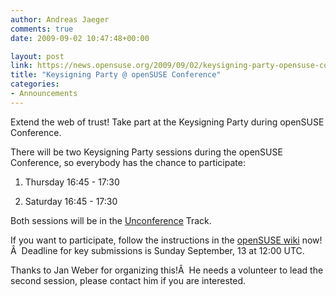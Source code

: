 ```yaml
---
author: Andreas Jaeger
comments: true
date: 2009-09-02 10:47:48+00:00

layout: post
link: https://news.opensuse.org/2009/09/02/keysigning-party-opensuse-conference/
title: "Keysigning Party @ openSUSE Conference"
categories:
- Announcements
---
```

Extend the web of trust! Take part at the Keysigning Party during openSUSE Conference.

There will be two Keysigning Party sessions during the openSUSE Conference, so everybody has the chance to participate:



	
  1. Thursday 16:45 - 17:30

	
  2. Saturday 16:45 - 17:30


Both sessions will be in the [Unconference](http://en.opensuse.org/OpenSUSE_Conf_2009_Unconference) Track.

If you want to participate, follow the instructions in the [openSUSE wiki](http://en.opensuse.org/OpenSUSE_Conf_2009_KSP) now!Â  Deadline for key submissions is Sunday September, 13 at 12:00 UTC.

Thanks to Jan Weber for organizing this!Â  He needs a volunteer to lead the second session, please contact him if you are interested.		

